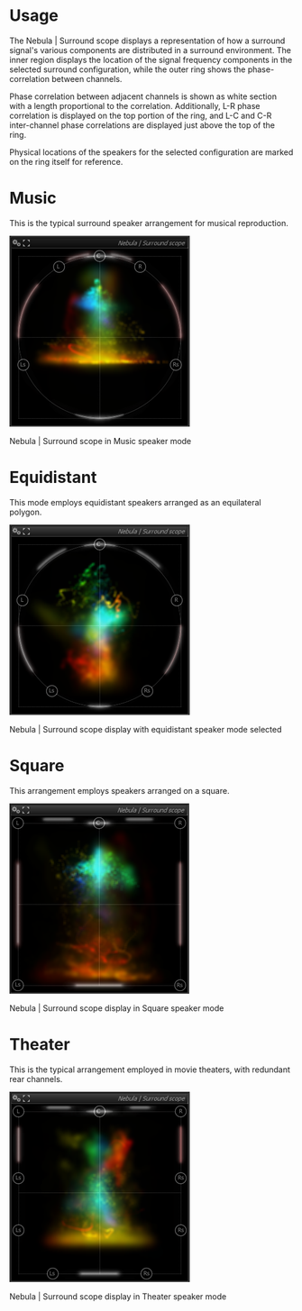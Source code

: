 # Usage
The Nebula | Surround scope displays a representation of how a surround signal's various components
are distributed in a surround environment. The inner region displays the location of the signal
frequency components in the selected surround configuration, while the outer ring shows the
phase-correlation between channels.

<link type="document" target="Phase">Phase</link>
correlation between adjacent channels is shown as white section with a length proportional to the
correlation. Additionally, L-R phase correlation is displayed on the top portion of the ring, and L-C
and C-R inter-channel phase correlations are displayed just above the top of the ring.

Physical locations of the speakers for the selected configuration are marked on the ring itself for
reference.

# Music
This is the typical surround speaker arrangement for musical reproduction.

![](include/FluxTAnalyzer_2011-08-05_17-19-06-77.png)

Nebula | Surround scope in Music speaker mode

# Equidistant
This mode employs equidistant speakers arranged as an equilateral polygon.

![](include/FluxTAnalyzer_2011-08-05_17-22-58-75.png)

Nebula | Surround scope display with equidistant speaker mode selected

# Square
This arrangement employs speakers arranged on a square.

![](include/FluxTAnalyzer_2011-08-05_17-23-22-75.png)

Nebula | Surround scope display in Square speaker mode

# Theater
This is the typical arrangement employed in movie theaters, with redundant rear channels.

![](include/FluxTAnalyzer_2011-08-05_17-23-45-87.png)

Nebula | Surround scope display in Theater speaker mode





